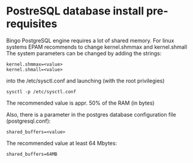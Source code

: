 # PostreSQL database install pre-requisites
 
Bingo PostgreSQL engine requires a lot of shared memory. 
For linux systems EPAM recommends to change kernel.shmmax and kernel.shmall
The system parameters can be changed by adding the strings:
```
kernel.shmmax=<value>
kernel.shmall=<value>
```

into the /etc/sysctl.conf and launching (with the root privilegies)

```
sysctl -p /etc/sysctl.conf
```

The recommended value is appr. 50% of the RAM (in bytes)

Also, there is a parameter in the postgres database configuration file (postgresql.conf):

```
shared_buffers=<value>
```
The recommended value at least 64 Mbytes:

```
shared_buffers=64MB
```



